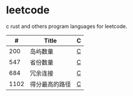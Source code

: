# leetcode

c rust and others program languages for leetcode.

|#|Title|C|
|  ----  | ----  |---- |
|200|岛屿数量|[C](https://leetcode.com/problems/number-of-islands/)|
|547|省份数量|[C](https://leetcode.com/problems/number-of-provinces/)|
|684|冗余连接|[C](https://leetcode.com/problems/redundant-connection/)|
|1102|得分最高的路径|[C](https://leetcode.com/problems/path-with-maximum-minimum-value/)|